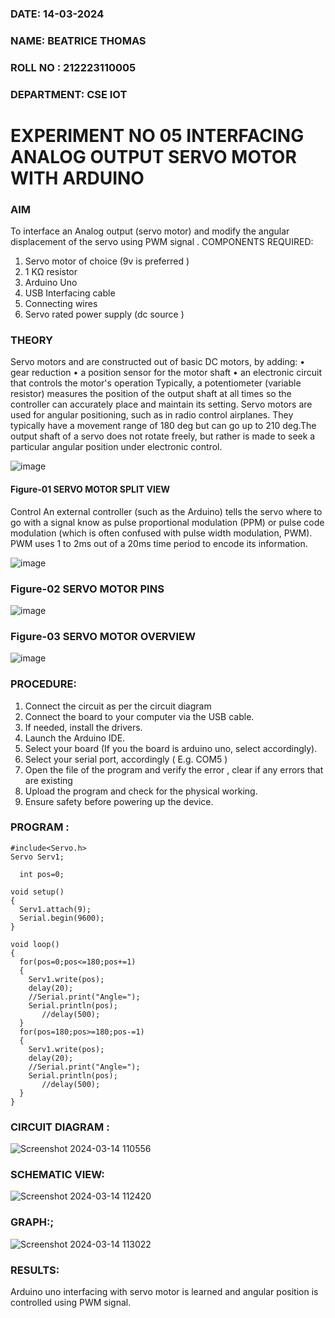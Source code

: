 ###  DATE: 14-03-2024

###  NAME: BEATRICE THOMAS
###  ROLL NO : 212223110005
###  DEPARTMENT: CSE IOT


# EXPERIMENT NO 05 INTERFACING ANALOG OUTPUT SERVO MOTOR WITH ARDUINO

### AIM
To interface an Analog output (servo motor) and modify the angular displacement of the servo using PWM signal .
COMPONENTS REQUIRED:
1.	Servo motor of choice (9v is preferred )
2.	1 KΩ resistor 
3.	Arduino Uno 
4.	USB Interfacing cable 
5.	Connecting wires 
6.	Servo rated power supply (dc source )


### THEORY
Servo motors and are constructed out of basic DC motors, by adding:
•	 gear reduction
•	 a position sensor for the motor shaft
•	 an electronic circuit that controls the motor's operation
Typically, a potentiometer (variable resistor) measures the position of the output shaft at all times so the controller can accurately place and maintain its setting.
Servo motors are used for angular positioning, such as in radio control airplanes.  They typically have a movement range of 180 deg but can go up to 210 deg.The output shaft of a servo does not rotate freely, but rather is made to seek a particular angular position under electronic control. 


![image](https://user-images.githubusercontent.com/36288975/163544439-1f477927-fcd4-42f0-9ce4-c863fdbf1210.png)



#### Figure-01 SERVO MOTOR SPLIT VIEW 
Control 
An external controller (such as the Arduino) tells the servo where to go with a signal know as pulse proportional modulation (PPM) or pulse code modulation (which is often confused with pulse width modulation, PWM). PWM uses 1 to 2ms out of a 20ms time period to encode its information.
 
 
 ![image](https://user-images.githubusercontent.com/36288975/163544482-3027136f-7135-4f3d-a23f-8dc2fe04194d.png)

### Figure-02 SERVO MOTOR PINS

 ![image](https://user-images.githubusercontent.com/36288975/163544513-ca497421-e6ba-4f91-871f-5cfba77f22a8.png)


### Figure-03 SERVO MOTOR OVERVIEW 


 ![image](https://user-images.githubusercontent.com/36288975/163544618-6eb8a7b5-7f1a-428a-8d9f-fd899b145efb.png)

### PROCEDURE:
1.	Connect the circuit as per the circuit diagram 
2.	Connect the board to your computer via the USB cable.
3.	If needed, install the drivers.
4.	Launch the Arduino IDE.
5.	Select your board (If you the board is arduino uno, select accordingly).
6.	Select your serial port, accordingly ( E.g. COM5 )
7.	Open the file of the program  and verify the error , clear if any errors that are existing 
8.	Upload the program and check for the physical working. 
9.	Ensure safety before powering up the device.


### PROGRAM :
```
#include<Servo.h>
Servo Serv1;

  int pos=0;

void setup()
{
  Serv1.attach(9);
  Serial.begin(9600);
}

void loop()
{
  for(pos=0;pos<=180;pos+=1)
  {
    Serv1.write(pos);
    delay(20);
    //Serial.print("Angle=");
    Serial.println(pos);
       //delay(500);
  }
  for(pos=180;pos>=180;pos-=1)
  {
    Serv1.write(pos);
    delay(20);
    //Serial.print("Angle=");
    Serial.println(pos);
       //delay(500);
  }  
}
```

### CIRCUIT DIAGRAM :


![Screenshot 2024-03-14 110556](https://github.com/Beatricethomas/EXPERIMENT-NO--05-INTERFACING-ANALOG-OUTPUT-SERVO-MOTOR-WITH-ARDUINO-/assets/140035214/f690e562-c974-46a7-8b94-85bc1ae3b9a8)



### SCHEMATIC VIEW:


![Screenshot 2024-03-14 112420](https://github.com/Beatricethomas/EXPERIMENT-NO--05-INTERFACING-ANALOG-OUTPUT-SERVO-MOTOR-WITH-ARDUINO-/assets/140035214/d38f619e-30c6-4f04-a7a8-b14edf968eed)


### GRAPH:;


![Screenshot 2024-03-14 113022](https://github.com/Beatricethomas/EXPERIMENT-NO--05-INTERFACING-ANALOG-OUTPUT-SERVO-MOTOR-WITH-ARDUINO-/assets/140035214/7f900874-0370-4749-8e23-3243191b6696)




### RESULTS: 
Arduino uno interfacing with servo motor is learned and angular position is controlled using PWM signal.
